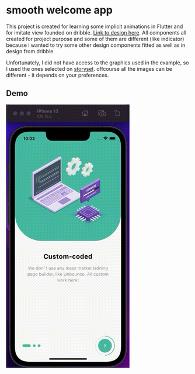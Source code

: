 # smooth welcome app

This project is created for learning some implicit animations in Flutter and for 
imitate view founded on dribble. [Link to design here](https://dribbble.com/shots/20994766-Animated-Onboarding-Screens).
All components all created for project purpose and some of them are different (like indicator) because i wanted to try some 
other design components fitted as well as in design from dribble.

Unfortunately, I did not have access to the graphics used in the example, so I used the ones selected on [storyset](https://storyset.com/). 
offcourse all the images can be different - it depends on your preferences.


## Demo

![Demo](assets/demo.gif)
